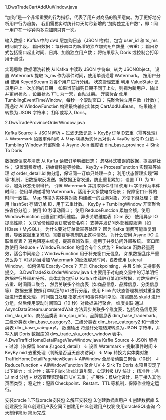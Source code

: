 1.DwsTradeCartAddUuWindow.java

“加购”是一个非常重要的行为指标，代表了用户对商品的购买意向。为了更好地分析用户行为趋势， 我们需要实时统计每天每秒新增的“加购独立用户数”，即：同一用户在一秒钟内多次加购只算一次。

输入数据：Kafka 中的 dwd 层加购日志（JSON 格式），包含 user_id 和 ts_ms 时间戳字段。 输出数据： 每秒窗口内新增的独立加购用户数量（去重）； 输出格式包括窗口起止时间、日期、加购独立用户数； 将结果写入 Doris 或控制台打印用于测试。

实现思路 数据清洗转换 从 Kafka 中读取 JSON 字符串，转为 JSONObject。 设置 Watermark 提取 ts_ms 作为事件时间，使用单调递增 Watermark。 按用户分组 使用 KeyedStream 对每个用户进行分组。 状态管理去重 利用 ValueState 记录用户上一次加购的日期； 如果当前加购日期不同于上次，则视为新用户，输出并更新状态； 设置状态 TTL 为一天，自动过期。 开窗聚合 使用 TumblingEventTimeWindow，每秒一个滚动窗口； 先聚合独立用户数（计数）； 再通过 AllWindowFunction 构建最终输出实体类 CartAddUuBean。 结果输出 转换为 JSON 字符串； 打印或写入 Doris。

2.DwsTradeProvinceOrderWindow.java

Kafka Source ↓ JSON 解析 + 过滤无效记录 ↓ KeyBy 订单ID去重（幂等处理） ↓ Watermark 设置事件时间 ↓ Map 转换为实体类对象 ↓ KeyBy 省份ID 分组 ↓ Tumbling Window 开窗聚合 ↓ Async Join 维度表 dim_base_province ↓ Sink To Doris

数据源读取与清洗 从 Kafka 读取订单明细日志； 忽略格式错误的数据，提高健壮性； 设置消费者组、初始偏移量等参数。
KeyBy + ProcessFunction 实现幂等处理 对 order_detail.id 做分组，保证同一订单只处理一次； 利用状态管理实现“幂等”机制，旧数据取反发送，新数据正常发送，防止重复累加； 设置 TTL 为 10 秒，避免状态无限增长。
设置 Watermark 并提取事件时间 使用 ts 字段作为事件时间； 使用单调递增的 Watermark，适用于大多数电商场景； 保障窗口计算的时间一致性。
Map 转换为实体类对象 构建统一的业务对象，方便下游处理； 使用 HashSet 存储订单 ID，用于去重计数。
KeyBy + TumblingWindow 开窗聚合 按省份分组； 使用 10 秒滚动窗口； 使用 ReduceFunction 累加金额，使用 WindowFunction 设置窗口时间维度。
异步关联维度表（Dim 表） 使用异步 IO 提高性能； 关联省份维度表获取省份名称； 支持并发访问外部维度服务（如 HBase / MySQL）。 为什么要对订单做幂等处理？ 因为 Kafka 消费可能重复消费，导致数据重复累加，需要幂等机制防止这种情况。 为什么使用 Async I/O 关联维度表？ 避免阻塞主线程，提高查询效率，适用于并发访问外部系统。 窗口函数使用 Reduce + WindowFunction 的组合有什么优势？ Reduce 函数轻量高效，适合中间聚合；WindowFunction 用于补充窗口元信息。 如果数据乱序严重怎么办？ 可以适当增加 Watermark 的延迟容忍时间，或者使用 Lateral Window。 如何保障 Exactly-Once？ 开启 Checkpointing，并且 Sink 支持事务提交。 3.DwsTradeSkuOrderWindow.java 1.主要用于对电商交易中的订单明细数据进行处理和分析。具体功能包括从 Kafka 中读取订单明细数据，对数据进行去重、时间窗口聚合， 然后关联多个维度表（如商品信息、品牌信息、分类信息等） 数据去重 按照订单明细的 id 进行分组，使用 Flink 的状态管理机制对重复数据进行去重处理。 时间窗口处理 指定水印和事件时间字段，按照商品 skuId 进行分组，然后使用滚动时间窗口（10 秒）对数据进行聚合。 维度关联 通过 AsyncDataStream.unorderedWait 方法异步关联多个维度表，包括商品信息表 dim_sku_info、商品品类表 dim_spu_info、品牌信息表 dim_base_trademark、三级分类表 dim_base_category3、二级分类表 dim_base_category2 和一级分类表 dim_base_category1。 数据输出 将最终处理结果转换为 JSON 字符串，并写入到 Doris 数据库的 dws_trade_sku_order_window 表中。 4.DwsTrafficHomeDetailPageViewWindow.java Kafka Source ↓ JSON 解析 + 过滤（仅保留 home 和 good_detail） ↓ 设置 Watermark + 提取事件时间 ↓ KeyBy mid 去重处理（判断是否当天首次访问） ↓ Map 转换为实体类对象 TrafficHomeDetailPageViewBean ↓ AllWindow 全局滚动窗口聚合（10秒） ↓ ReduceFunction + AllWindowFunction 聚合 UV ↓ Sink To Doris 本项目实现了以下能力：
实时性：基于 Flink 流式计算引擎，实现秒级 UV 统计； 精准性：通过 mid 分组 + 状态管理实现每日 UV 去重； 扩展性：模块化设计，易于接入其他页面类型； 稳定性：配置 Checkpoint、Restart、TTL 等机制，保障作业稳定运行。

安装oracle
1.下载oracle安装包
2.解压安装包
3.创建数据库用户
4.创建数据库
5.创建表空间
6.创建用户表空间
7.创建用户
8.创建用户权限
使用oracleSQL查询
  今天制作简历
   简历完成
